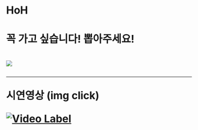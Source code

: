 # HoH
<h1> 꼭 가고 싶습니다! 뽑아주세요! <h1>

<img src="https://user-images.githubusercontent.com/68089565/99201759-e9510480-27ef-11eb-8f90-114dca3e752e.PNG">


----------------------------------------------


시연영상 (img click)

[![Video Label](http://img.youtube.com/vi/8KOwsk2fzyA/0.jpg)](https://youtu.be/8KOwsk2fzyA) 
